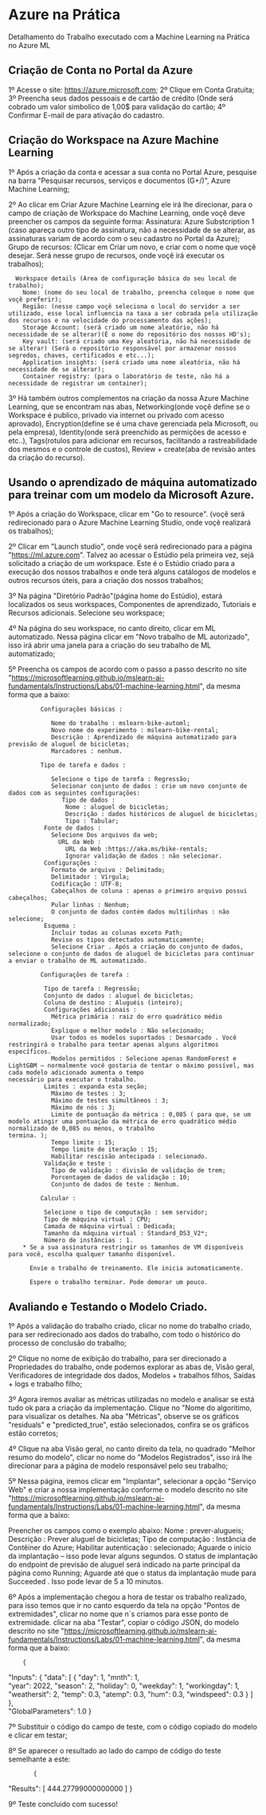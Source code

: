 # Azure na Prática
Detalhamento do Trabalho executado com a Machine Learning na Prática no Azure ML

## Criação de Conta no Portal da Azure

1º Acesse o site: https://azure.microsoft.com;
2º Clique em Conta Gratuita;
3º Preencha seus dados pessoais e de cartão de crédito (Onde será cobrado um valor simbolico de 1,00$ para validação do cartão;
4º Confirmar E-mail de para ativação do cadastro.

## Criação do Workspace na Azure Machine Learning

1º Após a criação da conta e acessar a sua conta no Portal Azure, pesquise na barra "Pesquisar recursos, serviços e documentos (G+/)", Azure Machine Learning;

2º Ao clicar em Criar Azure Machine Learning ele irá lhe direcionar, para o campo de criação de Workspace do Machine Learning, onde voçê deve preencher os campos da seguinte forma:
      Assinatura: Azure Substcription 1 (caso apareça outro tipo de assinatura, não a necessidade de se alterar, as assinaturas variam de acordo com o seu cadastro no Portal da Azure);
        Grupo de recursos: (Clicar em Criar um novo, e criar com o nome que voçê desejar. Será nesse grupo de recursos, onde voçê irá executar os trabalhos);

      Workspace details (Área de configuração básica do seu local de trabalho);
        Nome: (nome do seu local de trabalho, preencha coloque o nome que voçê preferir);
        Região: (nesse campo voçê seleciona o local do servidor a ser utilizado, esse local influencia na taxa a ser cobrada pela utilização dos recursos e na velocidade do processamento das ações);
        Storage Account: (será criado um nome aleatório, não há necessidade de se alterar)(É o nome do repositório dos nossos HD's);
        Key vault: (será criado uma Key aleatória, não há necessidade de se alterar) (Será o repositório responsável por armazenar nossos segredos, chaves, certificados e etc...);
        Application insights: (será criado uma nome aleatória, não há necessidade de se alterar);
        Container registry: (para o laboratório de teste, não há a necessidade de registrar um container);

3º Há também outros complementos na criação da nossa Azure Machine Learning, que se encontram nas abas, Networking(onde voçê define se o Workspace é publico, privado via internet ou        privado com acesso aprovado), Encryption(define se é uma chave gerenciada pela Microsoft, ou pela empresa), Identity(onde será preenchido as permições de acesso e etc..), 
   Tags(rotulos   para adicionar em recursos, facilitando a rastreabilidade dos mesmos e o controle de custos), Review + create(aba de revisão antes da criação do recurso).

 ## Usando o aprendizado de máquina automatizado para treinar com um modelo da Microsoft Azure.

 1º Após a criação do Workspace, clicar em "Go to resource". (voçê será redirecionado para o Azure Machine Learning Studio, onde voçê realizará os trabalhos);
        
 2º Clicar em "Launch studio", onde voçê será redirecionado para a página "https://ml.azure.com". Talvez ao acessar o Estúdio pela primeira vez, sejá solicitado a criação de um             workspace. Este é o Estúdio criado para a execução dos nossos trabalhos e onde terá alguns catálogos de modelos e outros recursos úteis, para a criação dos nossos trabalhos;

 3º Na página "Diretório Padrão"(página home do Estúdio), estará localizados os seus workspaces, Componentes de aprendizado, Tutoriais e Recursos adicionais. Selecione seu workspace;

 4º Na página do seu workspace, no canto direito, clicar em ML automatizado. Nessa página clicar em "Novo trabalho de ML autorizado", isso irá abrir uma janela para a criação do seu trabalho de ML automatizado;

 5º Preencha os campos de acordo com o passo a passo descrito no site "https://microsoftlearning.github.io/mslearn-ai-fundamentals/Instructions/Labs/01-machine-learning.html", da mesma forma que a baixo:
        
             Configurações básicas :

                Nome do trabalho : mslearn-bike-automl;
                Novo nome do experimento : mslearn-bike-rental;
                Descrição : Aprendizado de máquina automatizado para previsão de aluguel de bicicletas;
                Marcadores : nenhum.
                
             Tipo de tarefa e dados :

                Selecione o tipo de tarefa : Regressão;
                Selecionar conjunto de dados : crie um novo conjunto de dados com as seguintes configurações:
                   Tipo de dados :
                    Nome : aluguel de bicicletas;
                    Descrição : dados históricos de aluguel de bicicletas;
                    Tipo : Tabular;
              Fonte de dados :
                Selecione Dos arquivos da web;
                  URL da Web :
                    URL da Web :https://aka.ms/bike-rentals;
                    Ignorar validação de dados : não selecionar.
              Configurações :
                Formato de arquivo : Delimitado;
                Delimitador : Vírgula;
                Codificação : UTF-8;
                Cabeçalhos de coluna : apenas o primeiro arquivo possui cabeçalhos;
                Pular linhas : Nenhum;
                O conjunto de dados contém dados multilinhas : não selecione;
              Esquema :
                Incluir todas as colunas exceto Path;
                Revise os tipos detectados automaticamente;
                Selecione Criar . Após a criação do conjunto de dados, selecione o conjunto de dados de aluguel de bicicletas para continuar a enviar o trabalho de ML automatizado.

             Configurações de tarefa :

              Tipo de tarefa : Regressão;
              Conjunto de dados : aluguel de bicicletas;
              Coluna de destino : Aluguéis (inteiro);
              Configurações adicionais :
                Métrica primária : raiz do erro quadrático médio normalizado;
                Explique o melhor modelo : Não selecionado;
                Usar todos os modelos suportados : Desmarcado . Você restringirá o trabalho para tentar apenas alguns algoritmos específicos.
                Modelos permitidos : Selecione apenas RandomForest e LightGBM — normalmente você gostaria de tentar o máximo possível, mas cada modelo adicionado aumenta o tempo                         necessário para executar o trabalho.
              Limites : expanda esta seção;
                Máximo de testes : 3;
                Máximo de testes simultâneos : 3;
                Máximo de nós : 3;
                Limite de pontuação da métrica : 0,085 ( para que, se um modelo atingir uma pontuação da métrica de erro quadrático médio normalizado de 0,085 ou menos, o trabalho                       termina. );
                Tempo limite : 15;
                Tempo limite de iteração : 15;
                Habilitar rescisão antecipada : selecionado.
              Validação e teste :
                Tipo de validação : divisão de validação de trem;
                Porcentagem de dados de validação : 10;
                Conjunto de dados de teste : Nenhum.

             Calcular :

              Selecione o tipo de computação : sem servidor;
              Tipo de máquina virtual : CPU;
              Camada de máquina virtual : Dedicada;
              Tamanho da máquina virtual : Standard_DS3_V2*;
              Número de instâncias : 1.
        * Se a sua assinatura restringir os tamanhos de VM disponíveis para você, escolha qualquer tamanho disponível.

          Envie o trabalho de treinamento. Ele inicia automaticamente.

          Espere o trabalho terminar. Pode demorar um pouco.
        
 ## Avaliando e Testando o Modelo Criado.

 1º Após a validação do trabalho criado, clicar no nome do trabalho criado, para ser redirecionado aos dados do trabalho, com todo o histórico do processo de conclusão do trabalho;

 2º Clique no nome de exibição do trabalho, para ser direcionado a Propriedades do trabalho, onde podemos explorar as abas de, Visão geral, Verificadores de integridade dos dados, Modelos + trabalhos filhos, Saídas + logs e trabalho filho;

 3º Agora iremos avaliar as métricas utilizadas no modelo e analisar se está tudo ok para a criação da implementação. Clique no "Nome do algoritimo, para visualizar os detalhes. Na aba "Métricas", observe se os gráficos "residuals" e "predicted_true", estão selecionados, confira se os gráficos estão corretos;

 4º Clique na aba Visão geral, no canto direito da tela, no quadrado "Melhor resumo do modelo", clicar no nome do "Modelos Registrados", isso irá lhe direcionar para a página de modelo responsável pelo seu trabalho;

 5º Nessa página, iremos clicar em "Implantar", selecionar a opção "Serviço Web" e criar a nossa implementação conforme o modelo descrito no site "https://microsoftlearning.github.io/mslearn-ai-fundamentals/Instructions/Labs/01-machine-learning.html", da mesma forma que a baixo:

 Preencher os campos como o exemplo abaixo:
                  Nome : prever-alugueis;
                  Descrição : Prever aluguel de bicicletas;
                  Tipo de computação : Instância de Contêiner do Azure;
                  Habilitar autenticação : selecionado;
                  Aguarde o início da implantação – isso pode levar alguns segundos. O status de implantação do endpoint de previsão de aluguel será indicado na parte principal da                         página como Running;
                  Aguarde até que o status da implantação mude para Succeeded . Isso pode levar de 5 a 10 minutos.

 6º Após a implementação chegou a hora de testar os trabalho realizado, para isso temos que ir no canto esquerdo da tela na opção "Pontos de extremidades", clicar no nome que n´s criamos para esse ponto de extremidade. clicar na aba "Testar", copiar o código JSON, do modelo descrito no site "https://microsoftlearning.github.io/mslearn-ai-fundamentals/Instructions/Labs/01-machine-learning.html", da mesma forma que a baixo:

        {
   "Inputs": { 
     "data": [
       {
         "day": 1,
         "mnth": 1,   
         "year": 2022,
         "season": 2,
         "holiday": 0,
         "weekday": 1,
         "workingday": 1,
         "weathersit": 2, 
         "temp": 0.3, 
         "atemp": 0.3,
         "hum": 0.3,
         "windspeed": 0.3 
       }
     ]    
   },   
   "GlobalParameters": 1.0
 }
 
 7º Substituir o código do campo de teste, com o código copiado do modelo e clicar em testar;

 8º Se aparecer o resultado ao lado do campo de código do teste semelhante a este:

           {
   "Results": [
     444.27799000000000
   ]
 }
 
 9º Teste concluido com sucesso!
